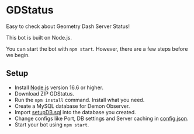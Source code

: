 # GDStatus
Easy to check about Geometry Dash Server Status!

This bot is built on Node.js.

You can start the bot with `npm start`. However, there are a few steps before we begin.

## Setup 
- Install [Node.js](https://nodejs.org/) version 16.6 or higher.
- Download ZIP GDStatus.
- Run the `npm install` command. Install what you need.
- Create a MySQL database for Demon Observer.
- Import [setupDB.sql](https://github.com/RedLime/GDStatus/blob/master/setupDB.sql) into the database you created.
- Change configs like Port, DB settings and Server caching in [config.json](https://github.com/RedLime/GDStatus/blob/master/config/config.json).
- Start your bot using `npm start`.
